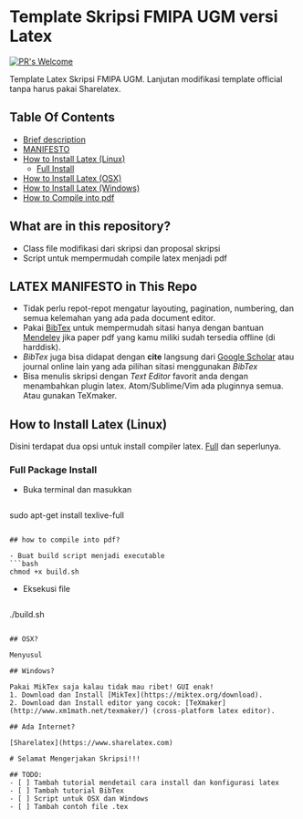 # Template Skripsi FMIPA UGM versi Latex
[![PR's Welcome](https://img.shields.io/badge/prs-welcome-brightgreen.svg)](http://makeapullrequest.com)

Template Latex Skripsi FMIPA UGM. Lanjutan modifikasi template official tanpa harus pakai Sharelatex. 

## Table Of Contents
 - [Brief description](#what-are-in-this-repository)
 - [MANIFESTO](#latex-manifesto-in-this-repo)
 - [How to Install Latex (Linux)](#installation-on-linux)
   - [Full Install](#full-package-install)
 - [How to Install Latex (OSX)](#osx)
 - [How to Install Latex (Windows)](#windows)
 - [How to Compile into pdf](#how-to-compile-into-pdf)

## What are in this repository?
 - Class file modifikasi dari skripsi dan proposal skripsi
 - Script untuk mempermudah compile latex menjadi pdf

## LATEX MANIFESTO in This Repo
 * Tidak perlu repot-repot mengatur layouting, pagination, numbering, dan semua kelemahan yang ada pada document editor.
 * Pakai [BibTex](http://www.bibtex.org/) untuk mempermudah sitasi hanya dengan bantuan [Mendeley](https://www.mendeley.com/downloads) jika paper pdf yang kamu miliki sudah tersedia offline (di harddisk).
 * *BibTex* juga bisa didapat dengan **cite** langsung dari [Google Scholar](https://scholar.google.co.id/) atau journal online lain yang ada pilihan sitasi menggunakan *BibTex*
 * Bisa menulis skripsi dengan *Text Editor* favorit anda dengan menambahkan plugin latex. Atom/Sublime/Vim ada pluginnya semua. Atau gunakan TeXmaker.

## How to Install Latex (Linux)

 Disini terdapat dua opsi untuk install compiler latex. [Full](#install-package-latex-secara-keseluruhan) dan seperlunya.

### Full Package Install
* Buka terminal dan masukkan
  ```bash
sudo apt-get install texlive-full
  ```

## how to compile into pdf?

- Buat build script menjadi executable
  ```bash
chmod +x build.sh
  ```

- Eksekusi file
  ```bash
./build.sh
  ```

## OSX?

Menyusul

## Windows?

Pakai MikTex saja kalau tidak mau ribet! GUI enak!
 1. Download dan Install [MikTex](https://miktex.org/download).
 2. Download dan Install editor yang cocok: [TeXmaker](http://www.xm1math.net/texmaker/) (cross-platform latex editor).

## Ada Internet?

[Sharelatex](https://www.sharelatex.com)

# Selamat Mengerjakan Skripsi!!!

## TODO:
- [ ] Tambah tutorial mendetail cara install dan konfigurasi latex
- [ ] Tambah tutorial BibTex
- [ ] Script untuk OSX dan Windows
- [ ] Tambah contoh file .tex
